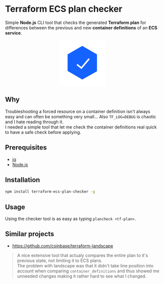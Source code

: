 # Terraform ECS plan checker
Simple **Node.js** CLI tool that checks the generated **Terraform plan** for differences between the previous and new **container definitions** of an **ECS service**.

<p align="center">
<img src="img/verified.png">
</p>

## Why
Troubleshooting a forced resource on a container definition isn't always easy and can often be something very small... Also `TF_LOG=DEBUG` is chaotic and I hate reading through it.  
I needed a simple tool that let me check the container definitions real quick to have a safe check before applying.

## Prerequisites
- [jq](https://stedolan.github.io/jq)
- [Node.js](https://nodejs.org/en)

## Installation
```bash
npm install terraform-ecs-plan-checker -g
```

## Usage
Using the checker tool is as easy as typing `plancheck <tf-plan>`.

## Similar projects
- https://github.com/coinbase/terraform-landscape  
> A nice extensive tool that actualy compares the entire plan to it's previous state, not limiting it to ECS plans.  
The problem with landscape was that it didn't take line position into account when comparing `container_definitions` and thus showed me unneeded changes making it rather hard to see what I changed.
